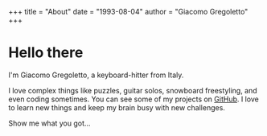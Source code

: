 +++
title = "About"
date = "1993-08-04"
author = "Giacomo Gregoletto"
+++

# Hello there

I'm Giacomo Gregoletto, a keyboard-hitter from Italy.

I love complex things like puzzles, guitar solos, snowboard freestyling, and even coding sometimes. You can see some of my projects on [GitHub](https://github.com/greguz/). I love to learn new things and keep my brain busy with new challenges.

Show me what you got...